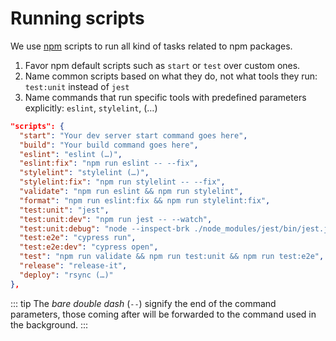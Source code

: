 # Running scripts

We use [npm](https://www.npmjs.com/package/npm) scripts to run all kind of tasks related to npm packages.

1. Favor npm default scripts such as `start` or `test` over custom ones.
2. Name common scripts based on what they do, not what tools they run: `test:unit` instead of `jest`
3. Name commands that run specific tools with predefined parameters explicitly: `eslint`, `stylelint`, (…)

```json
"scripts": {
  "start": "Your dev server start command goes here",
  "build": "Your build command goes here",
  "eslint": "eslint (…)",
  "eslint:fix": "npm run eslint -- --fix",
  "stylelint": "stylelint (…)",
  "stylelint:fix": "npm run stylelint -- --fix",
  "validate": "npm run eslint && npm run stylelint",
  "format": "npm run eslint:fix && npm run stylelint:fix",
  "test:unit": "jest",
  "test:unit:dev": "npm run jest -- --watch",
  "test:unit:debug": "node --inspect-brk ./node_modules/jest/bin/jest.js --runInBand",
  "test:e2e": "cypress run",
  "test:e2e:dev": "cypress open",
  "test": "npm run validate && npm run test:unit && npm run test:e2e",
  "release": "release-it",
  "deploy": "rsync (…)"
},
```

::: tip
The _bare double dash_ (`--`) signify the end of the command parameters, those coming after will be forwarded to the command used in the background.
:::
